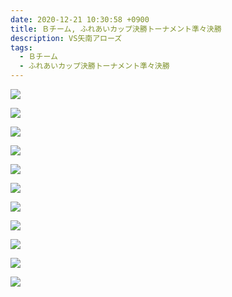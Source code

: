 ```yaml
---
date: 2020-12-21 10:30:58 +0900
title: Ｂチーム, ふれあいカップ決勝トーナメント準々決勝
description: VS矢南アローズ
tags:
  - Ｂチーム
  - ふれあいカップ決勝トーナメント準々決勝
---
```

![](/images/img_1100.jpg)

![](/images/img_1090.jpg)

![](/images/img_1091.jpg)

![](/images/img_1092.jpg)

![](/images/img_1093.jpg)

![](/images/img_1094.jpg)

![](/images/img_1095.jpg)

![](/images/img_1096.jpg)

![](/images/img_1097.jpg)

![](/images/img_1098.jpg)

![](/images/img_1099.jpg)

![]()